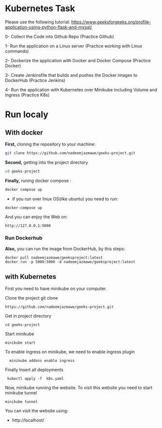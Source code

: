 # Kubernetes Task
Please use the following tutorial:
https://www.geeksforgeeks.org/profile-application-using-python-flask-and-mysql/

0- Collect the Code into Github Repo (Practice Github)

1- Run the application on a Linux server (Practice working with Linux commands)

2- Dockerize the application with Docker and Docker Compose (Practice Docker)

3- Create Jenkinsfile that builds and pushes the Docker images to DockerHub (Practice
Jenkins)

4- Run the application with Kubernetes over Minikube including Volume and Ingress (Practice
K8s)


# Run localy ##

## With docker ##

**First,** cloning the repository to your machine:
```bash
git clone https://github.com/nadeemjazmawe/geeks-project.git
```

**Second,** getting into the project directory
```bash
cd geeks-project
```

**Finally,** runing docker compose :
```bash
docker compose up
```
* if you run over linux OS(like ubuntu) you need to run:
```bash
docker-compose up
```

And you can enjoy the Web on:
``` 
http://127.0.0.1:5000
```


### Run Dockerhub ###

**Also,** you can run the image from DockerHub, by this steps:
```
docker pull nadeemjazmawe/geeksproject:latest
docker run -p 5000:5000 -d nadeemjazmawe/geeksproject:latest
```

## with Kubernetes #
First you need to have minikube on your computer.

Clone the project
git clone 
```
https://github.com/nadeemjazmawe/geeks-project.git
```
Get in project directory
```
cd geeks-project
```
 
Start minikube
```
minikube start
```
To enable ingress on minikube, we need to enable ingress plugin
```
  minikube addons enable ingress
```
Finally Insert all deployments
```
 kubectl apply -f  k8s.yaml
```

Now, minikube running the website.
To visit this website you need to start minikube tunnel 
```
minikube tunnel
```


You can visit the website using:
* http://localhost/
